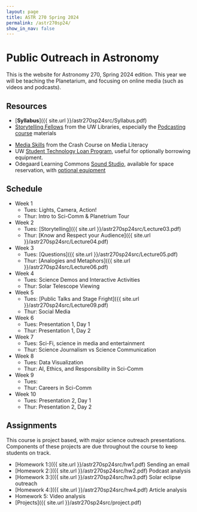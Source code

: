 ```yaml
---
layout: page
title: ASTR 270 Spring 2024
permalink: /astr270sp24/
show_in_nav: false
---
```


# Public Outreach in Astronomy

This is the website for Astronomy 270, Spring 2024 edition. This year we will be teaching the Planetarium, and focusing on online media (such as videos and podcasts).

## Resources 
- [**Syllabus**]({{ site.url }}/astr270sp24src/Syllabus.pdf)
- [Storytelling Fellows](https://sites.uw.edu/libstory/) from the UW Libraries, especially the [Podcasting course](https://sites.uw.edu/libstory/podcasting/) materials
<!-- - AstroBites as a blog opportnity -->
- [Media Skills](https://thecrashcourse.com/courses/media-skills-crash-course-media-literacy-11/) from the Crash Course on Media Literacy
- UW [Student Technology Loan Program](https://stlp.uw.edu), useful for optionally borrowing equipment.
- Odegaard Learning Commons [Sound Studio](https://itconnect.uw.edu/guides-by-topic/technology-facilities/sound-studio/), available for space reservation, with [optional equipment](https://itconnect.uw.edu/guides-by-topic/technology-facilities/odegaard-learning-commons/sound-studio-and-digital-production-studio-audio-equipment-for-checkout-at-the-information-desk/)

## Schedule
* Week 1
    * Tues: Lights, Camera, Action!
    * Thur: Intro to Sci-Comm & Planetrium Tour
* Week 2
    * Tues: [Storytelling]({{ site.url }}/astr270sp24src/Lecture03.pdf)
    * Thur: [Know and Respect your Audience]({{ site.url }}/astr270sp24src/Lecture04.pdf)
* Week 3
    * Tues: [Questions]({{ site.url }}/astr270sp24src/Lecture05.pdf)
    * Thur: [Analogies and Metaphors]({{ site.url }}/astr270sp24src/Lecture06.pdf)
* Week 4
    * Tues: Science Demos and Interactive Activities
    * Thur: Solar Telescope Viewing
* Week 5
    * Tues: [Public Talks and Stage Fright]({{ site.url }}/astr270sp24src/Lecture09.pdf)
    * Thur: Social Media
* Week 6
    * Tues: Presentation 1, Day 1
    * Thur: Presentation 1, Day 2
* Week 7
    * Tues: Sci-Fi, science in media and entertainment
    * Thur: Science Journalism vs Science Communication
* Week 8
    * Tues: Data Visualization
    * Thur: AI, Ethics, and Responsibility in Sci-Comm
* Week 9
    * Tues: 
    * Thur: Careers in Sci-Comm
* Week 10
    * Tues: Presentation 2, Day 1
    * Thur: Presentation 2, Day 2


## Assignments
This course is project based, with major science outreach presentations. Components of these projects are due throughout the course to keep students on track.

- [Homework 1:]({{ site.url }}/astr270sp24src/hw1.pdf) Sending an email
- [Homework 2:]({{ site.url }}/astr270sp24src/hw2.pdf) Podcast analysis
- [Homework 3:]({{ site.url }}/astr270sp24src/hw3.pdf) Solar eclipse outreach
- [Homework 4:]({{ site.url }}/astr270sp24src/hw4.pdf) Article analysis
- Homework 5: Video analysis
- [Projects]({{ site.url }}/astr270sp24src/project.pdf) 


